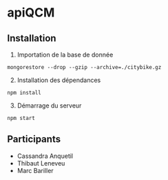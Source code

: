 # apiQCM

## Installation


1. Importation de la base de donnée

```
mongorestore --drop --gzip --archive=./citybike.gz
```

2. Installation des dépendances

```
npm install
```

3. Démarrage du serveur

```
npm start
```

## Participants

- Cassandra Anquetil
- Thibaut Leneveu
- Marc Bariller
